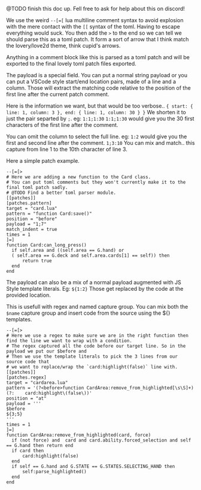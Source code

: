 @TODO finish this doc up. Fell free to ask for help about this on discord!

We use the weird `--[=[` lua multiline comment syntax to avoid explosion with the
mere contact with the `[[` syntax of the toml. Having to escape everything would suck.
You then add the `>` to the end so we can tell we should parse this as a toml patch.
It form a sort of arrow that I think match the lovery/love2d theme, think cupid's arrows.

Anything in a comment block like this is parsed as a toml patch and will be exported to
the final lovely toml patch files exported.

The payload is a special field. You can put a normal string payload or you can put a
VSCode style start/end location pairs, made of a line and a column.
Those will extract the matching code relative to the position of the first line after the
current patch comment.

Here is the information we want, but that would be too verbose..
`{ start: { line: 1, column: 3 }, end: { line: 1, column: 30 } }`
We shorten it to just the pair separted by `;`. eg: `1:1;1:30`
`1:1;1:30` would give you the 30 first characters of the first line after the comment.

You can omit the column to select the full line.
eg:
`1:2` would give you the first and second line after the comment.
`1;3:10` You can mix and match.. this capture from line 1 to the 10th character of line 3.

Here a simple patch example.

```
--[=[>
# Here we are adding a new function to the Card class.
# You can put toml comments but they won't currently make it to the final toml patch sadly.
# @TODO Find a better toml parser module.
[[patches]]
[patches.pattern]
target = "card.lua"
pattern = "function Card:save()"
position = "before"
payload = "1;7"
match_indent = true
times = 1
]=]
function Card:can_long_press()
  if self.area and ((self.area == G.hand) or
  ( self.area == G.deck and self.area.cards[1] == self)) then
      return true
  end
end
```


The payload can also be a mix of a normal payload augmented with JS Style template literals.
Eg: `${1:2}`
Those get replaced by the code at the provided location.

This is usefull with regex and named capture group. You can mix both the `$name` capture group
and insert code from the source using the ${} templates.

```
--[=[>
# Here we use a regex to make sure we are in the right function then find the line we want to wrap with a condition.
# The regex captured all the code before our target line. So in the payload we put our $before and
# Then we use the template literals to pick the 3 lines from our source code that
# we want to replace/wrap the `card:highlight(false)` line with.
[[patches]]
[patches.regex]
target = "cardarea.lua"
pattern = '(?<before>function CardArea:remove_from_highlighted[\s\S]+)(?:    card:highlight\(false\))'
position = "at"
payload = '''
$before
${3;5}
'''
times = 1
]=]
function CardArea:remove_from_highlighted(card, force)
  if (not force) and  card and card.ability.forced_selection and self == G.hand then return end
  if card then
      card:highlight(false)
  end
  if self == G.hand and G.STATE == G.STATES.SELECTING_HAND then
      self:parse_highlighted()
  end
end
```
